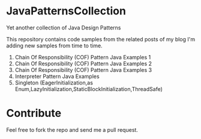 # JavaPatternsCollection
Yet another collection of Java Design Patterns

This repository contains code samples from the related posts of my blog
I'm adding new samples from time to time.

1. Chain Of Responsibility (COF) Pattern Java Examples 1
2. Chain Of Responsibility (COF) Pattern Java Examples 2
3. Chain Of Responsibility (COF) Pattern Java Examples 3 
4. Interpreter Pattern Java Examples
5. Singleton (EagerInitialization,as Enum,LazyInitialization,StaticBlockInitialization,ThreadSafe)

# Contribute

Feel free to fork the repo and send me a pull request.
